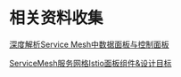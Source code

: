 # 相关资料收集

[深度解析Service Mesh中数据面板与控制面板](http://mp.weixin.qq.com/s/pOHScrfpfnesh_Ql7Sdw5g)

[ServiceMesh服务网格Istio面板组件&设计目标](https://segmentfault.com/a/1190000011423631)
